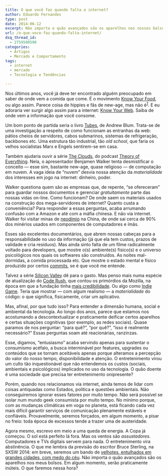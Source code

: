 ```yaml
---
title: O que você faz quando falta a internet?
author: Eduardo Fernandes
type: post
date: 2014-06-12
excerpt: Não importa o quão avançados são os aparelhos nos nossos bolsos. Em algum momento, serão praticamente inúteis.
url: /o-que-voce-faz-quando-falta-internet/
dsq_thread_id:
  - 2759500590
categories:
  - Artigos
  - Mercado e Comportamento
tags:
  - internet
  - mercado
  - Tecnologia e Tendências

---
```

Nos últimos anos, você já deve ter encontrado alguém preocupado em saber de onde vem a comida que come. É o movimento [Know Your Food][1], ou algo assim. Parece coisa de hippies e fãs de new-age, mas não é<sup id="fnref:1"><a href="1" rel="footnote">1</a></sup>. E eu adoraria ver surgir algo assim para a internet: [Know Your Web][2]. Saiba de onde vem a informação que você consome.

Um bom ponto de partida seria o livro [Tubes][3], de Andrew Blum. Trata-se de uma investigação a respeito de como funcionam as entranhas da web: pátios cheios de servidores, cabos submarinos, sistemas de refrigeração, backbones etc. Uma estrutura tão industrial, tão _old school_, que faria os velhos socialistas Marx e Engels sentirem-se em casa.

Também ajudaria ouvir a série [The Clouds][4], do podcast [Theory of Everything][5]. Nela, o apresentador Benjamen Walker tenta desmistificar o conceito — esse sim, bastante new-age, quase religioso — de computação em nuvem. A vaga ideia de &#8220;nuvem&#8221; desvia nossa atenção da _materialidade_ dos interesses em jogo na internet: dinheiro, poder.

Walker questiona quem são as empresas que, de repente, &#8220;se ofereceram&#8221; para guardar nossos documentos e gerenciar _gratuitamente_ parte das nossas vidas on-line. Como funcionam? De onde saem os materiais usados na construção dos mega-servidores de internet? Quanto custa a conveniência? Para responder a essas perguntas, acaba arrumando confusão com a Amazon e até com a máfia chinesa. E não via internet. Walker foi visitar minas de [neodímio][6] na China, de onde sai cerca de 90% dos minérios usados em componentes de computadores e ímãs.

Esses são excelentes documentários, que abrem nossas cabeças para a responsabilidade no uso da informação (já que ela tem custos, prazos de validade e cria resíduos). Mas ainda sinto falta de um filme radicalmente voltado para developers, que mostre o(s) ambiente(s) físico(s) e o universo psicológicos nos quais os softwares são construídos. As noites mal-dormidas, a comida processada etc. Que mostre o estado mental e físico produzido por certos [commits][7], se é que você me entende.

Talvez a série [Silicon Valley][8] dê para o gasto. Mas penso mais numa espécie de atualização do [Code Rush][9], que contou os primórdios da Mozilla, na época em que a fundação tinha [mais credibilidade][10]. Ou algo como [Indie Game][11]. Teria que mostrar — com algum realismo — a _materialidade_ do código: o que significa, fisicamente, criar um aplicativo.

Mas, afinal, por que tudo isso? Para entender a dimensão humana, social e ambiental da tecnologia. Ao longo dos anos, parece que estamos nos acostumando a descontextualizar e praticamente deificar certos aparelhos e certas situações cognitivas (por exemplo, as redes sociais). Quase paramos de nos perguntar: &#8220;para quê?&#8221;, &#8220;por quê?&#8221;, &#8220;isso é realmente necessário?&#8221; Essas perguntas soam até reacionárias, ranzinzas.

Esse, digamos, &#8220;entusiasmo&#8221; acaba servindo apenas para sustentar o consumismo acéfalo, a busca interminável por features, upgrades ou conteúdos que se tornam aceitáveis apenas porque alteramos a percepção do valor do nosso tempo, disponibilidade e atenção. O entretenimento virou um culto tão inquestionável que não entendemos os custos (sociais, ambientais e psicológicos) implicados no uso da tecnologia. O quão doente é uma sociedade que precisa ter entretenimento onipresente?

Porém, quando nos relacionamos via internet, ainda temos de lidar com coisas antiquadas como Estados, política e questões ambientais. Não conseguiremos ignorar esses fatores por muito tempo. Não será possível se isolar num mundo geek consumista por muito tempo. No mínimo porque, com as mudanças climáticas em voga no planeta, está ficando cada vez mais difícil garantir serviços de comunicação plenamente estáveis e confiáveis. Provavelmente, seremos forçados, em algum momento, a pisar no freio: toda época de excessos tende a trazer uma de austeridade.

Agora mesmo, escrevo em meio a uma queda de energia. A Copa já começou. O sol está perfeito lá fora. Mas os ventos são _assustadores_. Computadores e TVs digitais servem para nada. O entretenimento vira abstinência. O que me lembra da previsão do escritor Bruce Sterling, na SXSW 2014: em breve, seremos um bando de [velhotes, entulhados em grandes cidades, com medo do céu][12]. Não importa o quão avançados são os aparelhos nos meus bolsos. Em algum momento, serão praticamente inúteis. O que faremos nessa hora?

[^1]:    
    Tente traçar um pedaço de bacon após ver um porco ser morto. A experiência será completamente outra.<a href="1" rev="footnote">&#8617;</a>

 [1]: http://www.usda.gov/wps/portal/usda/knowyourfarmer?navid=KNOWYOURFARMER
 [2]: https://www.google.com/goodtoknow/web/101/
 [3]: http://www.amazon.com/Tubes-A-Journey-Center-Internet/dp/0061994952
 [4]: http://toe.prx.org/2013/04/toe-01-the-clouds-part-one/
 [5]: http://toe.prx.org/
 [6]: https://en.wikipedia.org/wiki/Neodymium
 [7]: http://git-scm.com/docs/gittutorial
 [8]: http://goo.gl/eY0oCw
 [9]: https://www.youtube.com/watch?v=u404SLJj7ig
 [10]: http://craphound.com/?p=5198
 [11]: http://buy.indiegamethemovie.com/
 [12]: http://caosordenado.com/bruce-sterling-como-aterrorizar-geeks-na-sxsw/